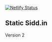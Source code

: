 [![Netlify Status](https://api.netlify.com/api/v1/badges/6eeeeec1-d423-4044-98dc-7f8d703cd1ea/deploy-status)](https://app.netlify.com/sites/sidd-in/deploys)

## Static Sidd.in

Version 2
